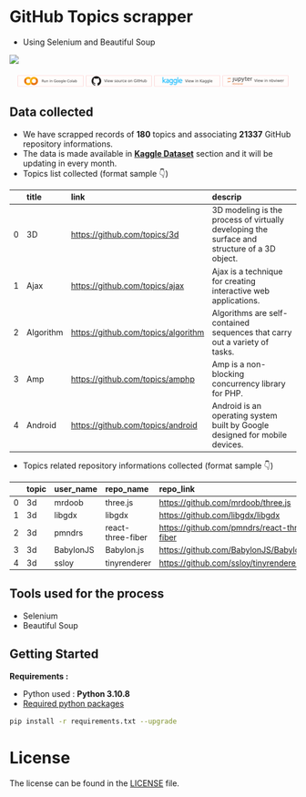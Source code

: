 # GitHub Topics scrapper

- Using Selenium and Beautiful Soup

<img src = 'https://i.imgur.com/eyf9jsx.gif'>

<div style="text-align:center;">
<br>
<a href = 'https://colab.research.google.com/github/jishnukoliyadan/scrapper_github_topics//blob/master/scraping_github_topics.ipynb' target = '_blank'><img src = 'https://raw.githubusercontent.com/jishnukoliyadan/usefull_items/master/svgs/Colab_Run_In.svg' width = 23%></a>
<a href = 'https://github.com/jishnukoliyadan/scrapper_github_topics/blob/master/scraping_github_topics.ipynb' target = '_blank'><img src = 'https://raw.githubusercontent.com/jishnukoliyadan/usefull_items/master/svgs/GitHub_View_Source.svg' width = 23%></a>
<a href = 'https://www.kaggle.com/jishnukoliyadan/data-collection-web-scrapping-tutorial/' target = '_blank'><img src = 'https://raw.githubusercontent.com/jishnukoliyadan/usefull_items/master/svgs/Kaggle_View_On.svg' width = 23%></a>
<a href = 'https://nbviewer.org/github/jishnukoliyadan/scrapper_github_topics/blob/master/scraping_github_topics.ipynb' target = '_blank'><img src = 'https://raw.githubusercontent.com/jishnukoliyadan/usefull_items/master/svgs/NbViwer_View_In.svg' width = 23%></a>
<br>
</div>

## Data collected

* We have scrapped records of **180** topics and associating **21337** GitHub repository informations.
* The data is made available in **[Kaggle Dataset](https://www.kaggle.com/datasets/jishnukoliyadan/github-topics-star-count)** section and it will be updating in every month.
* Topics list collected (format sample :point_down:)

|    | title     | link                                | descrip                                                                                      |
|---:|:----------|:------------------------------------|:---------------------------------------------------------------------------------------------|
|  0 | 3D        | https://github.com/topics/3d        | 3D modeling is the process of virtually developing the surface and structure of a 3D object. |
|  1 | Ajax      | https://github.com/topics/ajax      | Ajax is a technique for creating interactive web applications.                               |
|  2 | Algorithm | https://github.com/topics/algorithm | Algorithms are self-contained sequences that carry out a variety of tasks.                   |
|  3 | Amp       | https://github.com/topics/amphp     | Amp is a non-blocking concurrency library for PHP.                                           |
|  4 | Android   | https://github.com/topics/android   | Android is an operating system built by Google designed for mobile devices.                  |

* Topics related repository informations collected (format sample :point_down:)

|    | topic   | user_name   | repo_name         | repo_link                                   | start_count   |
|---:|:--------|:------------|:------------------|:--------------------------------------------|:--------------|
|  0 | 3d      | mrdoob      | three.js          | https://github.com/mrdoob/three.js          | 87.1k         |
|  1 | 3d      | libgdx      | libgdx            | https://github.com/libgdx/libgdx            | 20.8k         |
|  2 | 3d      | pmndrs      | react-three-fiber | https://github.com/pmndrs/react-three-fiber | 20.5k         |
|  3 | 3d      | BabylonJS   | Babylon.js        | https://github.com/BabylonJS/Babylon.js     | 18.8k         |
|  4 | 3d      | ssloy       | tinyrenderer      | https://github.com/ssloy/tinyrenderer       | 15.3k         |

## Tools used for the process

- Selenium
- Beautiful Soup

## Getting Started

**Requirements :**

- Python used : **Python 3.10.8**
- [Required python packages](requirements.txt)

```bash
pip install -r requirements.txt --upgrade
```


# License
The license can be found in the [LICENSE](LICENSE) file.


